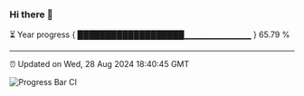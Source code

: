 ### Hi there 👋

⏳ Year progress { ███████████████████▁▁▁▁▁▁▁▁▁▁▁ } 65.79 %

---

⏰ Updated on Wed, 28 Aug 2024 18:40:45 GMT

![Progress Bar CI](https://github.com/IshwaranRudhara/GIT-ACTION/workflows/Progress%20Bar%20CI/badge.svg)
